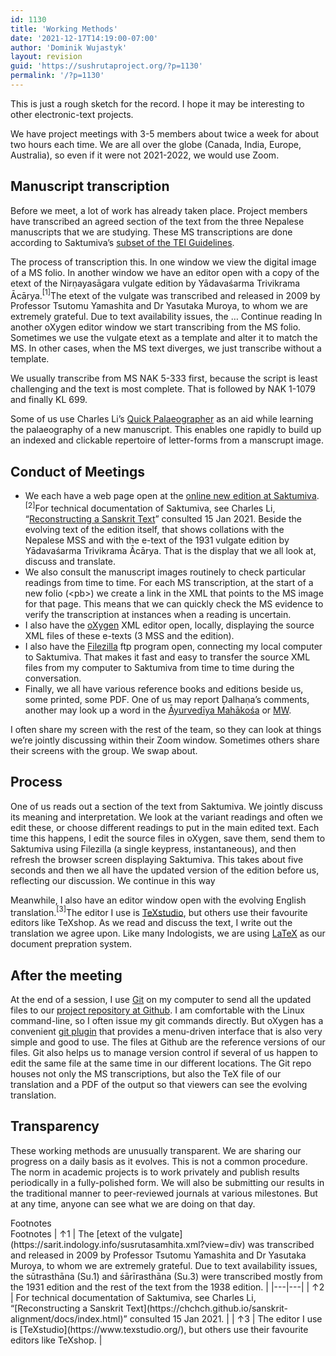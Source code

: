 ```yaml
---
id: 1130
title: 'Working Methods'
date: '2021-12-17T14:19:00-07:00'
author: 'Dominik Wujastyk'
layout: revision
guid: 'https://sushrutaproject.org/?p=1130'
permalink: '/?p=1130'
---
```


This is just a rough sketch for the record. I hope it may be interesting to other electronic-text projects.

We have project meetings with 3-5 members about twice a week for about two hours each time. We are all over the globe (Canada, India, Europe, Australia), so even if it were not 2021-2022, we would use Zoom.

## Manuscript transcription

Before we meet, a lot of work has already taken place. Project members have transcribed an agreed section of the text from the three Nepalese manuscripts that we are studying. These MS transcriptions are done according to Saktumiva’s [subset of the TEI Guidelines](https://saktumiva.org/wiki/tei).

The process of transcription this. In one window we view the digital image of a MS folio. In another window we have an editor open with a copy of the etext of the Nirṇayasāgara vulgate edition by Yādavaśarma Trivikrama Ācārya.<span class="footnote_referrer"><a onclick="footnote_moveToReference_1130_753('footnote_plugin_reference_1130_753_1');" onkeypress="footnote_moveToReference_1130_753('footnote_plugin_reference_1130_753_1');" role="button" tabindex="0"><sup class="footnote_plugin_tooltip_text" id="footnote_plugin_tooltip_1130_753_1">\[1\]</sup></a><span class="footnote_tooltip" id="footnote_plugin_tooltip_text_1130_753_1">The etext of the vulgate was transcribed and released in 2009 by Professor Tsutomu Yamashita and Dr Yasutaka Muroya, to whom we are extremely grateful. Due to text availability issues, the … <span class="footnote_tooltip_continue" onclick="footnote_moveToReference_1130_753('footnote_plugin_reference_1130_753_1');">Continue reading</span></span></span><script type="text/javascript"> jQuery('#footnote_plugin_tooltip_1130_753_1').tooltip({ tip: '#footnote_plugin_tooltip_text_1130_753_1', tipClass: 'footnote_tooltip', effect: 'fade', predelay: 0, fadeInSpeed: 200, delay: 400, fadeOutSpeed: 200, position: 'top center', relative: true, offset: [-7, 0], });</script> In another oXygen editor window we start transcribing from the MS folio. Sometimes we use the vulgate etext as a template and alter it to match the MS. In other cases, when the MS text diverges, we just transcribe without a template.

We usually transcribe from MS NAK 5-333 first, because the script is least challenging and the text is most complete. That is followed by NAK 1-1079 and finally KL 699.

Some of us use Charles Li’s [Quick Palaeographer](https://github.com/chchch/quick-palaeographer/) as an aid while learning the palaeography of a new manuscript. This enables one rapidly to build up an indexed and clickable repertoire of letter-forms from a manscrupt image.

## Conduct of Meetings

- We each have a web page open at the [online new edition at Saktumiva](https://saktumiva.org/wiki/wujastyk/susrutasamhita/01-su.su/provisional-edition_sutrasthana?upama_ver=gkdyfvdocs).<span class="footnote_referrer"><a onclick="footnote_moveToReference_1130_753('footnote_plugin_reference_1130_753_2');" onkeypress="footnote_moveToReference_1130_753('footnote_plugin_reference_1130_753_2');" role="button" tabindex="0"><sup class="footnote_plugin_tooltip_text" id="footnote_plugin_tooltip_1130_753_2">\[2\]</sup></a><span class="footnote_tooltip" id="footnote_plugin_tooltip_text_1130_753_2">For technical documentation of Saktumiva, see Charles Li, “[Reconstructing a Sanskrit Text](https://chchch.github.io/sanskrit-alignment/docs/index.html)” consulted 15 Jan 2021.</span></span><script type="text/javascript"> jQuery('#footnote_plugin_tooltip_1130_753_2').tooltip({ tip: '#footnote_plugin_tooltip_text_1130_753_2', tipClass: 'footnote_tooltip', effect: 'fade', predelay: 0, fadeInSpeed: 200, delay: 400, fadeOutSpeed: 200, position: 'top center', relative: true, offset: [-7, 0], });</script> Beside the evolving text of the edition itself, that shows collations with the Nepalese MSS and with the e-text of the 1931 vulgate edition by Yādavaśarma Trivikrama Ācārya. That is the display that we all look at, discuss and translate.
- We also consult the manuscript images routinely to check particular readings from time to time. For each MS transcription, at the start of a new folio (&lt;pb&gt;) we create a link in the XML that points to the MS image for that page. This means that we can quickly check the MS evidence to verify the transcription at instances when a reading is uncertain.
- I also have the [oXygen](https://www.oxygenxml.com/) XML editor open, locally, displaying the source XML files of these e-texts (3 MSS and the edition).
- I also have the [Filezilla](https://filezilla-project.org/) ftp program open, connecting my local computer to Saktumiva. That makes it fast and easy to transfer the source XML files from my computer to Saktumiva from time to time during the conversation.
- Finally, we all have various reference books and editions beside us, some printed, some PDF. One of us may report Ḍalhaṇa’s comments, another may look up a word in the [Āyurvedīya Mahākośa](https://archive.org/details/AyurvediyaSabdakosa1968/Ayurvediya%20Sabdakosa-v1_1968) or [MW](https://www.sanskrit-lexicon.uni-koeln.de/scans/MWScan/2020/web/webtc2/index.php).

I often share my screen with the rest of the team, so they can look at things we’re jointly discussing within their Zoom window. Sometimes others share their screens with the group. We swap about.

## Process

One of us reads out a section of the text from Saktumiva. We jointly discuss its meaning and interpretation. We look at the variant readings and often we edit these, or choose different readings to put in the main edited text. Each time this happens, I edit the source files in oXygen, save them, send them to Saktumiva using Filezilla (a single keypress, instantaneous), and then refresh the browser screen displaying Saktumiva. This takes about five seconds and then we all have the updated version of the edition before us, reflecting our discussion. We continue in this way

Meanwhile, I also have an editor window open with the evolving English translation.<span class="footnote_referrer"><a onclick="footnote_moveToReference_1130_753('footnote_plugin_reference_1130_753_3');" onkeypress="footnote_moveToReference_1130_753('footnote_plugin_reference_1130_753_3');" role="button" tabindex="0"><sup class="footnote_plugin_tooltip_text" id="footnote_plugin_tooltip_1130_753_3">\[3\]</sup></a><span class="footnote_tooltip" id="footnote_plugin_tooltip_text_1130_753_3">The editor I use is [TeXstudio](https://www.texstudio.org/), but others use their favourite editors like TeXshop.</span></span><script type="text/javascript"> jQuery('#footnote_plugin_tooltip_1130_753_3').tooltip({ tip: '#footnote_plugin_tooltip_text_1130_753_3', tipClass: 'footnote_tooltip', effect: 'fade', predelay: 0, fadeInSpeed: 200, delay: 400, fadeOutSpeed: 200, position: 'top center', relative: true, offset: [-7, 0], });</script> As we read and discuss the text, I write out the translation we agree upon. Like many Indologists, we are using [LaTeX](https://www.latex-project.org/) as our document prepration system.

## After the meeting

At the end of a session, I use [Git](https://git-scm.com/) on my computer to send all the updated files to our [project repository at Github](https://github.com/wujastyk/sushrutaproject). I am comfortable with the Linux command-line, so I often issue my git commands directly. But oXygen has a convenient [git plugin](https://github.com/oxygenxml/Oxygen-Git-Plugin) that provides a menu-driven interface that is also very simple and good to use. The files at Github are the reference versions of our files. Git also helps us to manage version control if several of us happen to edit the same file at the same time in our different locations. The Git repo houses not only the MS transcriptions, but also the TeX file of our translation and a PDF of the output so that viewers can see the evolving translation.

## Transparency

These working methods are unusually transparent. We are sharing our progress on a daily basis as it evolves. This is not a common procedure. The norm in academic projects is to work privately and publish results periodically in a fully-polished form. We will also be submitting our results in the traditional manner to peer-reviewed journals at various milestones. But at any time, anyone can see what we are doing on that day.

<div class="speaker-mute footnotes_reference_container"><div class="footnote_container_prepare"><span class="footnote_reference_container_label pointer" onclick="footnote_expand_collapse_reference_container_1130_753();" role="button" tabindex="0">Footnotes</span><span class="footnote_reference_container_collapse_button" onclick="footnote_expand_collapse_reference_container_1130_753();" role="button" style="display: none;" tabindex="0">\[<a id="footnote_reference_container_collapse_button_1130_753">+</a>\]</span>

</div><div id="footnote_references_container_1130_753" style="">Footnotes
| <a class="footnote_backlink" id="footnote_plugin_reference_1130_753_1"><span class="footnote_index_arrow">↑</span>1</a> | The [etext of the vulgate](https://sarit.indology.info/susrutasamhita.xml?view=div) was transcribed and released in 2009 by Professor Tsutomu Yamashita and Dr Yasutaka Muroya, to whom we are extremely grateful. Due to text availability issues, the sūtrasthāna (Su.1) and śārīrasthāna (Su.3) were transcribed mostly from the 1931 edition and the rest of the text from the 1938 edition. |
|---|---|
| <a class="footnote_backlink" id="footnote_plugin_reference_1130_753_2"><span class="footnote_index_arrow">↑</span>2</a> | For technical documentation of Saktumiva, see Charles Li, “[Reconstructing a Sanskrit Text](https://chchch.github.io/sanskrit-alignment/docs/index.html)” consulted 15 Jan 2021. |
| <a class="footnote_backlink" id="footnote_plugin_reference_1130_753_3"><span class="footnote_index_arrow">↑</span>3</a> | The editor I use is [TeXstudio](https://www.texstudio.org/), but others use their favourite editors like TeXshop. |

 </div></div><script type="text/javascript"> function footnote_expand_reference_container_1130_753() { jQuery('#footnote_references_container_1130_753').show(); jQuery('#footnote_reference_container_collapse_button_1130_753').text('−'); } function footnote_collapse_reference_container_1130_753() { jQuery('#footnote_references_container_1130_753').hide(); jQuery('#footnote_reference_container_collapse_button_1130_753').text('+'); } function footnote_expand_collapse_reference_container_1130_753() { if (jQuery('#footnote_references_container_1130_753').is(':hidden')) { footnote_expand_reference_container_1130_753(); } else { footnote_collapse_reference_container_1130_753(); } } function footnote_moveToReference_1130_753(p_str_TargetID) { footnote_expand_reference_container_1130_753(); var l_obj_Target = jQuery('#' + p_str_TargetID); if (l_obj_Target.length) { jQuery( 'html, body' ).delay( 0 ); jQuery('html, body').animate({ scrollTop: l_obj_Target.offset().top - window.innerHeight * 0.2 }, 380); } } function footnote_moveToAnchor_1130_753(p_str_TargetID) { footnote_expand_reference_container_1130_753(); var l_obj_Target = jQuery('#' + p_str_TargetID); if (l_obj_Target.length) { jQuery( 'html, body' ).delay( 0 ); jQuery('html, body').animate({ scrollTop: l_obj_Target.offset().top - window.innerHeight * 0.2 }, 380); } }</script>